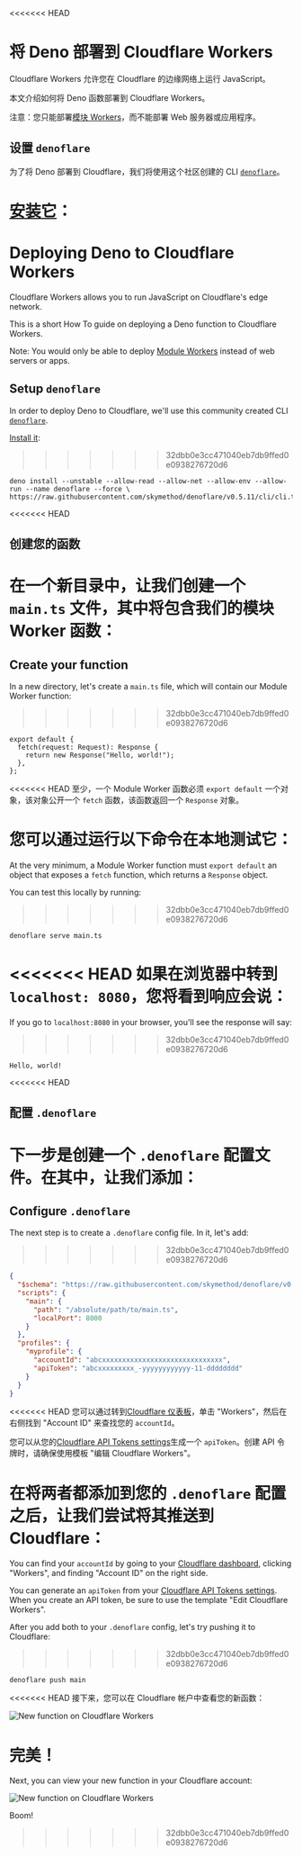 <<<<<<< HEAD
# 将 Deno 部署到 Cloudflare Workers

Cloudflare Workers 允许您在 Cloudflare 的边缘网络上运行 JavaScript。

本文介绍如何将 Deno 函数部署到 Cloudflare Workers。

注意：您只能部署[模块 Workers](https://developers.cloudflare.com/workers/learning/migrating-to-module-workers/)，而不能部署
Web 服务器或应用程序。

## 设置 `denoflare`

为了将 Deno 部署到 Cloudflare，我们将使用这个社区创建的 CLI
[`denoflare`](https://denoflare.dev/)。

[安装它](https://denoflare.dev/cli/#installation)：
=======
# Deploying Deno to Cloudflare Workers

Cloudflare Workers allows you to run JavaScript on Cloudflare's edge network.

This is a short How To guide on deploying a Deno function to Cloudflare Workers.

Note: You would only be able to deploy
[Module Workers](https://developers.cloudflare.com/workers/learning/migrating-to-module-workers/)
instead of web servers or apps.

## Setup `denoflare`

In order to deploy Deno to Cloudflare, we'll use this community created CLI
[`denoflare`](https://denoflare.dev/).

[Install it](https://denoflare.dev/cli/#installation):
>>>>>>> 32dbb0e3cc471040eb7db9ffed0e0938276720d6

```shell, ignore
deno install --unstable --allow-read --allow-net --allow-env --allow-run --name denoflare --force \
https://raw.githubusercontent.com/skymethod/denoflare/v0.5.11/cli/cli.ts
```

<<<<<<< HEAD
## 创建您的函数

在一个新目录中，让我们创建一个 `main.ts` 文件，其中将包含我们的模块 Worker
函数：
=======
## Create your function

In a new directory, let's create a `main.ts` file, which will contain our Module
Worker function:
>>>>>>> 32dbb0e3cc471040eb7db9ffed0e0938276720d6

```ts, ignore
export default {
  fetch(request: Request): Response {
    return new Response("Hello, world!");
  },
};
```

<<<<<<< HEAD
至少，一个 Module Worker 函数必须 `export default` 一个对象，该对象公开一个
`fetch` 函数，该函数返回一个 `Response` 对象。

您可以通过运行以下命令在本地测试它：
=======
At the very minimum, a Module Worker function must `export default` an object
that exposes a `fetch` function, which returns a `Response` object.

You can test this locally by running:
>>>>>>> 32dbb0e3cc471040eb7db9ffed0e0938276720d6

```shell, ignore
denoflare serve main.ts
```

<<<<<<< HEAD
如果在浏览器中转到 `localhost: 8080`，您将看到响应会说：
=======
If you go to `localhost:8080` in your browser, you'll see the response will say:
>>>>>>> 32dbb0e3cc471040eb7db9ffed0e0938276720d6

```
Hello, world!
```

<<<<<<< HEAD
## 配置 `.denoflare`

下一步是创建一个 `.denoflare` 配置文件。在其中，让我们添加：
=======
## Configure `.denoflare`

The next step is to create a `.denoflare` config file. In it, let's add:
>>>>>>> 32dbb0e3cc471040eb7db9ffed0e0938276720d6

```json
{
  "$schema": "https://raw.githubusercontent.com/skymethod/denoflare/v0.5.11/common/config.schema.json",
  "scripts": {
    "main": {
      "path": "/absolute/path/to/main.ts",
      "localPort": 8000
    }
  },
  "profiles": {
    "myprofile": {
      "accountId": "abcxxxxxxxxxxxxxxxxxxxxxxxxxxxxxx",
      "apiToken": "abcxxxxxxxxx_-yyyyyyyyyyyy-11-dddddddd"
    }
  }
}
```

<<<<<<< HEAD
您可以通过转到[Cloudflare 仪表板](https://dash.cloudflare.com/)，单击
"Workers"，然后在右侧找到 "Account ID" 来查找您的 `accountId`。

您可以从您的[Cloudflare API Tokens settings](https://dash.cloudflare.com/profile/api-tokens)生成一个
`apiToken`。创建 API 令牌时，请确保使用模板 "编辑 Cloudflare Workers"。

在将两者都添加到您的 `.denoflare` 配置之后，让我们尝试将其推送到 Cloudflare：
=======
You can find your `accountId` by going to your
[Cloudflare dashboard](https://dash.cloudflare.com/), clicking "Workers", and
finding "Account ID" on the right side.

You can generate an `apiToken` from your
[Cloudflare API Tokens settings](https://dash.cloudflare.com/profile/api-tokens).
When you create an API token, be sure to use the template "Edit Cloudflare
Workers".

After you add both to your `.denoflare` config, let's try pushing it to
Cloudflare:
>>>>>>> 32dbb0e3cc471040eb7db9ffed0e0938276720d6

```
denoflare push main
```

<<<<<<< HEAD
接下来，您可以在 Cloudflare 帐户中查看您的新函数：

![New function on Cloudflare Workers](../../images/how-to/cloudflare-workers/main-on-cloudflare.png)

完美！
=======
Next, you can view your new function in your Cloudflare account:

![New function on Cloudflare Workers](../../images/how-to/cloudflare-workers/main-on-cloudflare.png)

Boom!
>>>>>>> 32dbb0e3cc471040eb7db9ffed0e0938276720d6
